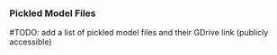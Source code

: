 ### Pickled Model Files

#TODO: add a list of pickled model files and their GDrive link (publicly accessible)